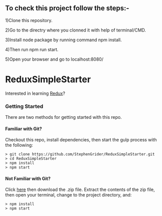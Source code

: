 ## To check this project follow the steps:-
  1)Clone this repository.
  
  2)Go to the directry where you clonned it with help of terminal/CMD.
  
  3)Install node package by running command npm install.
  
  4)Then run npm run start.
  
  5)Open your browser and go to localhost:8080/
  
# ReduxSimpleStarter

Interested in learning [Redux](https://www.udemy.com/react-redux/)?

### Getting Started

There are two methods for getting started with this repo.

#### Familiar with Git?
Checkout this repo, install dependencies, then start the gulp process with the following:

```
> git clone https://github.com/StephenGrider/ReduxSimpleStarter.git
> cd ReduxSimpleStarter
> npm install
> npm start
```

#### Not Familiar with Git?
Click [here](https://github.com/StephenGrider/ReactStarter/releases) then download the .zip file.  Extract the contents of the zip file, then open your terminal, change to the project directory, and:

```
> npm install
> npm start
```
